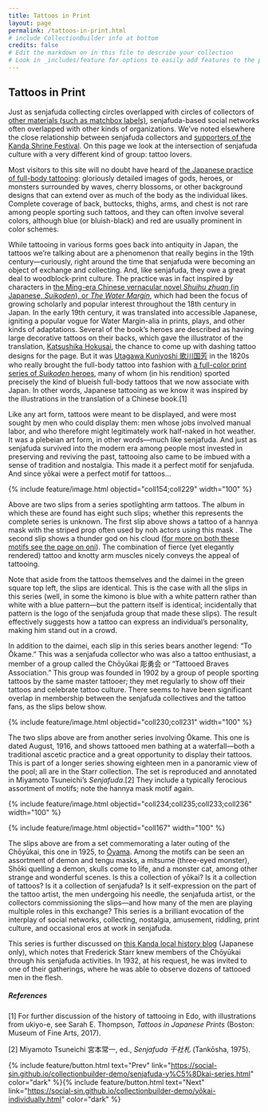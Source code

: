 ```yaml
---
title: Tattoos in Print
layout: page
permalink: /tattoos-in-print.html
# include CollectionBuilder info at bottom
credits: false
# Edit the markdown on in this file to describe your collection
# Look in _includes/feature for options to easily add features to the page
---
```


## Tattoos in Print
Just as senjafuda collecting circles overlapped with circles of collectors of [other materials (such as matchbox labels)](https://social-sin.github.io/collectionbuilder-demo/matchbox-label-series.html), senjafuda-based social networks often overlapped with other kinds of organizations. We’ve noted elsewhere the close relationship between senjafuda collectors and [supporters of the Kanda Shrine Festival](https://social-sin.github.io/collectionbuilder-demo/yokai-collectively). On this page we look at the intersection of senjafuda culture with a very different kind of group: tattoo lovers.

Most visitors to this site will no doubt have heard of [the Japanese practice of full-body tattooing](https://mymodernmet.com/japanese-tattoo-history/): gloriously detailed images of gods, heroes, or monsters surrounded by waves, cherry blossoms, or other background designs that can extend over as much of the body as the individual likes. Complete coverage of back, buttocks, thighs, arms, and chest is not rare among people sporting such tattoos, and they can often involve several colors, although blue (or bluish-black) and red are usually prominent in color schemes.

While tattooing in various forms goes back into antiquity in Japan, the tattoos we’re talking about are a phenomenon that really begins in the 19th century—curiously, right around the time that senjafuda were becoming an object of exchange and collecting. And, like senjafuda, they owe a great deal to woodblock-print culture. The practice was in fact inspired by characters in [the Ming-era Chinese vernacular novel *Shuihu zhuan* (in Japanese, *Suikoden*), or *The Water Margin*](https://en.wikipedia.org/wiki/Water_Margin), which had been the focus of growing scholarly and popular interest throughout the 18th century in Japan. In the early 19th century, it was translated into accessible Japanese, igniting a popular vogue for Water Margin-alia in prints, plays, and other kinds of adaptations. Several of the book’s heroes are described as having large decorative tattoos on their backs, which gave the illustrator of the translation, [Katsushika Hokusai](https://en.wikipedia.org/wiki/Hokusai), the chance to come up with dashing tattoo designs for the page. But it was [Utagawa Kuniyoshi 歌川国芳](https://en.wikipedia.org/wiki/Utagawa_Kuniyoshi) in the 1820s who really brought the full-body tattoo into fashion with [a full-color print series of *Suikoden* heroes](http://www.kuniyoshiproject.com/The%20108%20Heroes%20of%20the%20Popular%20Suikoden,%20Part%20I.htm), many of whom (in his rendition) sported precisely the kind of blueish full-body tattoos that we now associate with Japan. In other words, Japanese tattooing as we know it was inspired by the illustrations in the translation of a Chinese book.[1]

Like any art form, tattoos were meant to be displayed, and were most sought by men who could display them: men whose jobs involved manual labor, and who therefore might legitimately work half-naked in hot weather. It was a plebeian art form, in other words—much like senjafuda. And just as senjafuda survived into the modern era among people most invested in preserving and reviving the past, tattooing also came to be imbued with a sense of tradition and nostalgia. This made it a perfect motif for senjafuda. And since yōkai were a perfect motif for tattoos…

{% include feature/image.html objectid="coll154;coll229" width="100" %}

Above are two slips from a series spotlighting arm tattoos. The album in which these are found has eight such slips; whether this represents the complete series is unknown. The first slip above shows a tattoo of a hannya mask with the striped prop often used by noh actors using this mask . The second slip shows a thunder god on his cloud ([for more on both these motifs see the page on oni](https://social-sin.github.io/collectionbuilder-demo/oni.html)). The combination of fierce (yet elegantly rendered) tattoo and knotty arm muscles nicely conveys the appeal of tattooing.

Note that aside from the tattoos themselves and the daimei in the green square top left, the slips are identical. This is the case with all the slips in this series (well, in some the kimono is blue with a white pattern rather than white with a blue pattern—but the pattern itself is identical; incidentally that pattern is the logo of the senjafuda group that made these slips). The result effectively suggests how a tattoo can express an individual’s personality, making him stand out in a crowd.

In addition to the daimei, each slip in this series bears another legend: “To Ōkame.” This was a senjafuda collector who was also a tattoo enthusiast, a member of a group called the Chōyūkai 彫勇会 or “Tattooed Braves Association.” This group was founded in 1902 by a group of people sporting tattoos by the same master tattooer; they met regularly to show off their tattoos and celebrate tattoo culture. There seems to have been significant overlap in membership between the senjafuda collectives and the tattoo fans, as the slips below show.

{% include feature/image.html objectid="coll230;coll231" width="100" %}

The two slips above are from another series involving Ōkame. This one is dated August, 1916, and shows tattooed men bathing at a waterfall—both a traditional ascetic practice and a great opportunity to display their tattoos. This is part of a longer series showing eighteen men in a panoramic view of the pool; all are in the Starr collection. The set is reproduced and annotated in Miyamoto Tsuneichi’s *Senjafuda*.[2] They include a typically ferocious assortment of motifs; note the hannya mask motif again.

{% include feature/image.html objectid="coll234;coll235;coll233;coll236" width="100" %}

{% include feature/image.html objectid="coll167" width="100" %}

The slips above are from a set commemorating a later outing of the Chōyūkai, this one in 1925, to [Ōyama](https://en.wikipedia.org/wiki/Mount_%C5%8Cyama_(Kanagawa)). Among the motifs can be seen an assortment of demon and tengu masks, a mitsume (three-eyed monster), Shōki quelling a demon, skulls come to life, and a monster cat, among other strange and wonderful scenes. Is this a collection of yōkai? Is it a collection of tattoos? Is it a collection of senjafuda? Is it self-expression on the part of the tattoo artist, the men undergoing his needle, the senjafuda artist, or the collectors commissioning the slips—and how many of the men are playing multiple roles in this exchange? This series is a brilliant evocation of the interplay of social networks, collecting, nostalgia, amusement, riddling, print culture, and occasional eros at work in senjafuda.

This series is further discussed on [this Kanda local history blog](http://kaiwai.amanoya.jp/?eid=1641261) (Japanese only), which notes that Frederick Starr knew members of the Chōyūkai through his senjafuda activities. In 1932, at his request, he was invited to one of their gatherings, where he was able to observe dozens of tattooed men in the flesh.

##### References
[1] For further discussion of the history of tattooing in Edo, with illustrations from ukiyo-e, see Sarah E. Thompson, *Tattoos in Japanese Prints* (Boston: Museum of Fine Arts, 2017).

[2] Miyamoto Tsuneichi 宮本常一, ed., *Senjafuda 千社札* (Tankōsha, 1975).

{% include feature/button.html text="Prev" link="https://social-sin.github.io/collectionbuilder-demo/senjafuda-y%C5%8Dkai-series.html" color="dark" %}{% include feature/button.html text="Next" link="https://social-sin.github.io/collectionbuilder-demo/yōkai-individually.html" color="dark" %}

<!-- {% if page.credits == true %}{% include cb/credits.html %}{% endif %} -->
